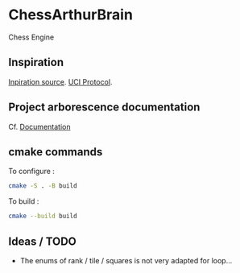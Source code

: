 # ChessArthurBrain

Chess Engine

## Inspiration

[Inpiration source](https://www.chessprogramming.org/Main_Page).
[UCI Protocol](http://wbec-ridderkerk.nl/html/UCIProtocol.html).

## Project arborescence documentation

Cf. [Documentation](https://cliutils.gitlab.io/modern-cmake/chapters/basics/structure.html)

## cmake commands

To configure :

```sh
cmake -S . -B build
```

To build :

```sh
cmake --build build
```

## Ideas / TODO

- The enums of rank / tile / squares is not very adapted for loop...
